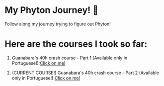# My Phyton Journey! 🐍

Follow along my journey trying to figure out Phyton!

# Here are the courses I took so far:

1. Guanabara's 40h crash course - Part 1 (Available only in Portuguese!):[Click on me!](https://www.cursoemvideo.com/course/python-3-mundo-1/)

2. (CURRENT COURSE!) Guanabara's 40h crash course - Part 2 (Available only in Portuguese!):[Click on me!](https://www.cursoemvideo.com/course/python-3-mundo-2/)


